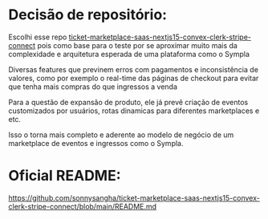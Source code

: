 # Decisão de repositório:
Escolhi esse repo [ticket-marketplace-saas-nextjs15-convex-clerk-stripe-connect](https://github.com/sonnysangha/ticket-marketplace-saas-nextjs15-convex-clerk-stripe-connect) pois como base para o teste por se aproximar muito mais da complexidade e arquitetura esperada de uma plataforma como o Sympla

Diversas features que previnem erros com pagamentos e inconsistência de valores, como por exemplo o real-time das páginas de checkout para evitar que tenha mais compras do que ingressos a venda

Para a questão de expansão de produto, ele já prevê criação de eventos customizados por usuários, rotas dinamicas para diferentes marketplaces e etc.

Isso o torna mais completo e aderente ao modelo de negócio de um marketplace de eventos e ingressos como o Sympla.

# Oficial README:
https://github.com/sonnysangha/ticket-marketplace-saas-nextjs15-convex-clerk-stripe-connect/blob/main/README.md

